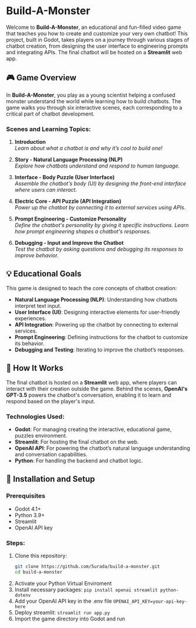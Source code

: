 # Build-A-Monster

Welcome to **Build-A-Monster**, an educational and fun-filled video game that teaches you how to create and customize your very own chatbot! This project, built in Godot, takes players on a journey through various stages of chatbot creation, from designing the user interface to engineering prompts and integrating APIs. The final chatbot will be hosted on a **Streamlit** web app.

## 🎮 Game Overview

In **Build-A-Monster**, you play as a young scientist helping a confused monster understand the world while learning how to build chatbots. The game walks you through six interactive scenes, each corresponding to a critical part of chatbot development.

### Scenes and Learning Topics:
1. **Introduction**  
   *Learn about what a chatbot is and why it’s cool to build one!*

2. **Story - Natural Language Processing (NLP)**  
   *Explore how chatbots understand and respond to human language.*

3. **Interface - Body Puzzle (User Interface)**  
   *Assemble the chatbot's body (UI) by designing the front-end interface where users can interact.*

4. **Electric Core - API Puzzle (API Integration)**  
   *Power up the chatbot by connecting it to external services using APIs.*

5. **Prompt Engineering - Customize Personality**  
   *Define the chatbot's personality by giving it specific instructions. Learn how prompt engineering shapes a chatbot's responses.*

6. **Debugging - Input and Improve the Chatbot**  
   *Test the chatbot by asking questions and debugging its responses to improve behavior.*

## 💡 Educational Goals

This game is designed to teach the core concepts of chatbot creation:
- **Natural Language Processing (NLP)**: Understanding how chatbots interpret text input.
- **User Interface (UI)**: Designing interactive elements for user-friendly experiences.
- **API Integration**: Powering up the chatbot by connecting to external services.
- **Prompt Engineering**: Defining instructions for the chatbot to customize its behavior.
- **Debugging and Testing**: Iterating to improve the chatbot’s responses.

## 🚀 How It Works

The final chatbot is hosted on a **Streamlit** web app, where players can interact with their creation outside the game. Behind the scenes, **OpenAI's GPT-3.5** powers the chatbot's conversation, enabling it to learn and respond based on the player's input.

### Technologies Used:
- **Godot**: For managing creating the interactive, educational game, puzzles environment.
- **Streamlit**: For hosting the final chatbot on the web.
- **OpenAI API**: For powering the chatbot’s natural language understanding and conversation capabilities.
- **Python**: For handling the backend and chatbot logic.

## 🔧 Installation and Setup

### Prerequisites
- Godot 4.1+
- Python 3.9+
- Streamlit
- OpenAI API key

### Steps:
1. Clone this repository:
   ```bash
   git clone https://github.com/5urada/build-a-monster.git
   cd build-a-monster
2. Activate your Python Virtual Enviroment
3. Install necessary packages:
    ```pip install openai streamlit python-dotenv```
4. Add your OpenAI API key in the .env file
    ```OPENAI_API_KEY=your-api-key-here```
5. Deploy streamlit:
    ```streamlit run app.py```
6. Import the game directory into Godot and run
